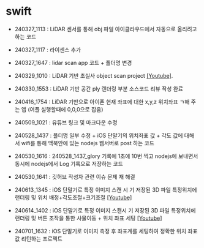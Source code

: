 # swift

- 240327_1113 : LiDAR 센서를 통해 obj 파일 아이클라우드에서 자동으로 올리려고 하는 코드

- 240327_1117 : 라이센스 추가

- 240327_1647 : lidar scan app 코드 + 폴더명 변경

- 240329_1010 : LiDAR 기반 초실사 object scan project [[Youtube]](https://www.youtube.com/watch?v=NY535SigWH0).

- 240330_1553 : LiDAR 기반 공간 ply 렌더링 부분 소스코드 리뷰 작성 완료

- 240416_1754 : LiDAR 기반으로 아이폰 현재 좌표에 대한 x,y,z 위치좌표 ㄱ해 주는 앱 (어플 실행할때에 0,0,0으로 잡음)

- 240509_1021 : 유튜브 링크 및 마크다운 수정

- 240528_1437 : 폴더명 일부 수정 + iOS 단말기의 위치좌표 값 + 각도 값에 대해서 wifi를 통해 맥북안에 있는 nodejs 웹서버로 post 하는 코드

- 240530_1616 : 240528_1437_glory 기록에 1초에 10번 찍고 nodejs에 보내면서 동시에 nodejs에서 Log 기록으로 저장하는 코드

- 240530_1641 : 깃허브 작성자 관련 이슈 문제 재 해결

- 240613_1345 : iOS 단말기로 특정 이미지 스캔 시 기 저장된 3D 파일 특정위치에 랜더링 및 위치 배정+각도조절+크기조절 [[Youtube]](https://www.youtube.com/shorts/iFSYXlfWK2k)

- 240614_1402 : iOS 단말기로 특정 이미지 스캔시 기 저장된 3D 파일 특정위치에 랜더링 및 버튼 조작을 통한 사물이동 + 위치 좌표 세팅 [[Youtube]](https://www.youtube.com/watch?v=HOVwUouHGBs)

- 240701_1632 : iOS 단말기로 이미지 측정 후 좌표계를 세팅하여 정확한 위치 좌표값 리턴하는 프로젝트